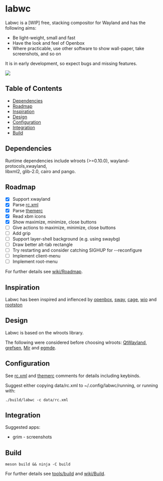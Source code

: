# labwc

Labwc is a [WIP] free, stacking compositor for Wayland and has the following aims:

- Be light-weight, small and fast
- Have the look and feel of Openbox
- Where practicable, use other software to show wall-paper, take screenshots,
  and so on

It is in early development, so expect bugs and missing features.

![](https://raw.githubusercontent.com/wiki/johanmalm/labwc/images/scrot1.png)

## Table of Contents

- [Dependencies](#dependencies)
- [Roadmap](#roadmap)
- [Inspiration](#inspiration)
- [Design](#design)
- [Configuration](#configuration)
- [Integration](#integration)
- [Build](#build)

## Dependencies

Runtime dependencies include wlroots (>=0.10.0), wayland-protocols,xwayland,  
libxml2, glib-2.0, cairo and pango.

## Roadmap

- [x] Support xwayland
- [x] Parse [rc.xml](data/rc.xml)
- [x] Parse [themerc](data/themes/labwc-default/openbox-3/themerc)
- [x] Read xbm icons
- [x] Show maximize, minimize, close buttons
- [ ] Give actions to maximize, minimize, close buttons
- [ ] Add grip
- [ ] Support layer-shell background (e.g. using swaybg)
- [ ] Draw better alt-tab rectangle
- [ ] Try restarting and consider catching SIGHUP for --reconfigure
- [ ] Implement client-menu
- [ ] Implement root-menu

For further details see [wiki/Roadmap](https://github.com/johanmalm/labwc/wiki/Roadmap).

## Inspiration

Labwc has been inspired and inflenced by [openbox](https://github.com/danakj/openbox), [sway](https://github.com/swaywm/sway), [cage](https://www.hjdskes.nl/blog/cage-01/), [wio](https://wio-project.org/) and [rootston](https://github.com/swaywm/rootston)

## Design

Labwc is based on the wlroots library.

The following were considered before choosing wlroots: [QtWayland](https://github.com/qt/qtwayland), [grefsen](https://github.com/ec1oud/grefsen), [Mir](https://mir-server.io) and [egmde](https://github.com/AlanGriffiths/egmde).

## Configuration

See [rc.xml](data/rc.xml) and [themerc](data/themes/labwc-default/openbox-3/themerc) comments for details including keybinds.

Suggest either copying data/rc.xml to ~/.config/labwc/running, or running with:

    ./build/labwc -c data/rc.xml

## Integration

Suggested apps:

- grim - screenshots

## Build

    meson build && ninja -C build

For further details see [tools/build](tools/build) and [wiki/Build](https://github.com/johanmalm/labwc/wiki/Build).

